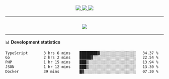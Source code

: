 <h3 align="center">
  <a href="https://github.com/hwalker928">
      <img src="https://img.shields.io/github/followers/hwalker928?label=Followers&style=for-the-badge&color=lightblue">
  </a>
  <a href="https://harryw.link/discord" alt="Discord">
      <img src="https://img.shields.io/discord/738451951758606336?label=discord&style=for-the-badge&color=lightblue"/>
  </a>
  <a href="https://harryw.link/sparked" alt="Sparked Host">
      <img src="https://img.shields.io/static/v1?label=Sponsor&message=Sparked%20Host&color=yellow&style=for-the-badge"/>
  </a>
</h3>

<hr>


<h3 align="center">
  <a href="https://github.com/hwalker928">
      <img src="https://github-profile-trophy.vercel.app/?username=hwalker928&no-bg=true&no-frame=true">
  </a>
</h3>


<hr>

📊 **Development statistics**

<!--START_SECTION:waka-->

```txt
TypeScript       3 hrs 6 mins    ████████▓░░░░░░░░░░░░░░░░   34.37 %
Go               2 hrs 2 mins    █████▓░░░░░░░░░░░░░░░░░░░   22.54 %
PHP              1 hr 15 mins    ███▒░░░░░░░░░░░░░░░░░░░░░   13.94 %
JSON             1 hr 12 mins    ███▒░░░░░░░░░░░░░░░░░░░░░   13.30 %
Docker           39 mins         █▓░░░░░░░░░░░░░░░░░░░░░░░   07.30 %
```

<!--END_SECTION:waka-->
